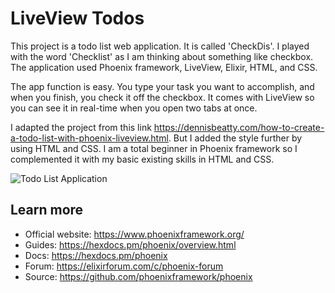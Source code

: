 # LiveView Todos

This project is a todo list web application. It is called 'CheckDis'. I played with the word 'Checklist' as I am thinking about something like checkbox. The application used Phoenix framework, LiveView, Elixir, HTML, and CSS. 

The app function is easy. You type your task you want to accomplish, and when you finish, you check it off the checkbox. It comes with LiveView so you can see it in real-time when you open two tabs at once.


I adapted the project from this link https://dennisbeatty.com/how-to-create-a-todo-list-with-phoenix-liveview.html. But I added the style further by using HTML and CSS. I am a total beginner in Phoenix framework so I complemented it with my basic existing skills in HTML and CSS.

![Todo List Application](C:\Users\aethayameesawat\Desktop\CheckDis.png "Todo List Appplication")


## Learn more
  * Official website: https://www.phoenixframework.org/
  * Guides: https://hexdocs.pm/phoenix/overview.html
  * Docs: https://hexdocs.pm/phoenix
  * Forum: https://elixirforum.com/c/phoenix-forum
  * Source: https://github.com/phoenixframework/phoenix
